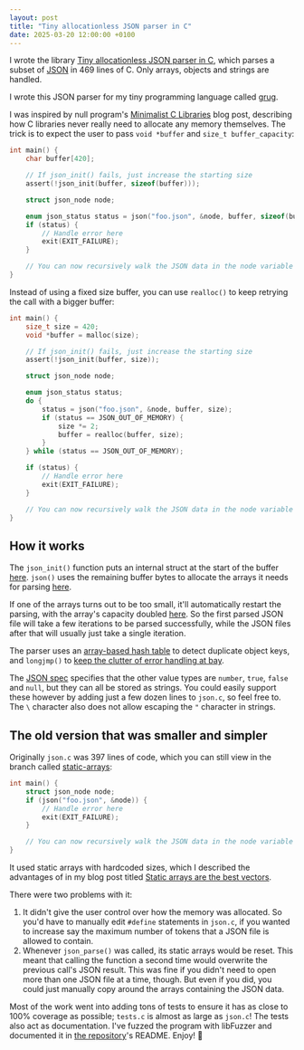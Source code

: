 ```yaml
---
layout: post
title: "Tiny allocationless JSON parser in C"
date: 2025-03-20 12:00:00 +0100
---
```


I wrote the library [Tiny allocationless JSON parser in C](https://github.com/MyNameIsTrez/tiny-allocationless-json-parser-in-c), which parses a subset of [JSON](https://en.wikipedia.org/wiki/JSON) in 469 lines of C. Only arrays, objects and strings are handled.

I wrote this JSON parser for my tiny programming language called [grug](https://mynameistrez.github.io/2024/02/29/creating-the-perfect-modding-language.html).

I was inspired by null program's [Minimalist C Libraries](https://nullprogram.com/blog/2018/06/10/) blog post, describing how C libraries never really need to allocate any memory themselves. The trick is to expect the user to pass `void *buffer` and `size_t buffer_capacity`:

```c
int main() {
    char buffer[420];

    // If json_init() fails, just increase the starting size
    assert(!json_init(buffer, sizeof(buffer)));

    struct json_node node;

    enum json_status status = json("foo.json", &node, buffer, sizeof(buffer));
    if (status) {
        // Handle error here
        exit(EXIT_FAILURE);
    }

    // You can now recursively walk the JSON data in the node variable here
}
```

Instead of using a fixed size buffer, you can use `realloc()` to keep retrying the call with a bigger buffer:

```c
int main() {
    size_t size = 420;
    void *buffer = malloc(size);

    // If json_init() fails, just increase the starting size
    assert(!json_init(buffer, size));

    struct json_node node;

    enum json_status status;
    do {
        status = json("foo.json", &node, buffer, size);
        if (status == JSON_OUT_OF_MEMORY) {
            size *= 2;
            buffer = realloc(buffer, size);
        }
    } while (status == JSON_OUT_OF_MEMORY);

    if (status) {
        // Handle error here
        exit(EXIT_FAILURE);
    }

    // You can now recursively walk the JSON data in the node variable here
}
```

## How it works

The `json_init()` function puts an internal struct at the start of the buffer [here](https://github.com/MyNameIsTrez/tiny-allocationless-json-parser-in-c/blob/eed044c1d1950a0df7707e197b4cf05a3520b11f/json.c#L534-L540). `json()` uses the remaining buffer bytes to allocate the arrays it needs for parsing [here](https://github.com/MyNameIsTrez/tiny-allocationless-json-parser-in-c/blob/eed044c1d1950a0df7707e197b4cf05a3520b11f/json.c#L462).

If one of the arrays turns out to be too small, it'll automatically restart the parsing, with the array's capacity doubled [here](https://github.com/MyNameIsTrez/tiny-allocationless-json-parser-in-c/blob/1e5dd1ae77e3f247f28026cc10abedd876aa43f0/json.c#L375-L376). So the first parsed JSON file will take a few iterations to be parsed successfully, while the JSON files after that will usually just take a single iteration.

The parser uses an [array-based hash table](https://mynameistrez.github.io/2024/06/19/array-based-hash-table-in-c.html) to detect duplicate object keys, and `longjmp()` to [keep the clutter of error handling at bay](https://mynameistrez.github.io/2024/03/21/setjmp-plus-longjmp-equals-goto-but-awesome.html).

The [JSON spec](https://www.json.org/json-en.html) specifies that the other value types are `number`, `true`, `false` and `null`, but they can all be stored as strings. You could easily support these however by adding just a few dozen lines to `json.c`, so feel free to. The `\` character also does not allow escaping the `"` character in strings.

## The old version that was smaller and simpler

Originally `json.c` was 397 lines of code, which you can still view in the branch called [static-arrays](https://github.com/MyNameIsTrez/tiny-allocationless-json-parser-in-c/tree/static-arrays):

```c
int main() {
    struct json_node node;
    if (json("foo.json", &node)) {
        // Handle error here
        exit(EXIT_FAILURE);
    }

    // You can now recursively walk the JSON data in the node variable here
}
```

It used static arrays with hardcoded sizes, which I described the advantages of in my blog post titled [Static arrays are the best vectors](https://mynameistrez.github.io/2024/04/09/static-arrays-are-the-best-vectors.html).

There were two problems with it:
1. It didn't give the user control over how the memory was allocated. So you'd have to manually edit `#define` statements in `json.c`, if you wanted to increase say the maximum number of tokens that a JSON file is allowed to contain.
2. Whenever `json_parse()` was called, its static arrays would be reset. This meant that calling the function a second time would overwrite the previous call's JSON result. This was fine if you didn't need to open more than one JSON file at a time, though. But even if you did, you could just manually copy around the arrays containing the JSON data.

Most of the work went into adding tons of tests to ensure it has as close to 100% coverage as possible; `tests.c` is almost as large as `json.c`! The tests also act as documentation. I've fuzzed the program with libFuzzer and documented it in [the repository](https://github.com/MyNameIsTrez/tiny-json-parser-in-c)'s README. Enjoy! 🙂
